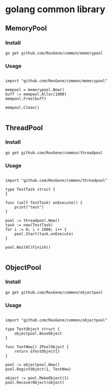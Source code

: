# golang common library

## MemoryPool 

### Install

```
go get github.com/RexGene/common/memorypool
```

### Usage

```golang

import "github.com/RexGene/common/memorypool"

mempool = memorypool.New() 
buff := mempool.Alloc(1000)
mempool.Free(buff)

mempool.Clean()


```

## ThreadPool

### Install
```
go get github.com/RexGene/common/threadpool
```
### Usage

```golang

import "github.com/RexGene/common/threadpool"

type TestTask struct {
}

func (self TestTask) onExecute() {
	print("test")
}

pool := threadpool.New()
task := new(TestTask)
for i := 0; i < 1000; i++ {
    pool.Start(task.onExecute)
}

pool.WaitAllFinish()


```
## ObjectPool


### Install
```
go get github.com/RexGene/common/objectpool
```
### Usage

```golang

import "github.com/RexGene/common/objectpool"

type TestObject struct {
    objectpool.BaseObject
}

func TextNew() IPoolObject {
	return &TestObject{}
}

pool := objectpool.New()
pool.RegistObject(1, TextNew)

object := pool.MakeObject(1)
pool.RecoverObject(object)

```

